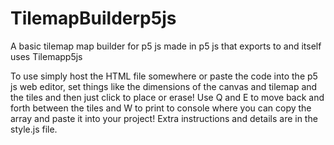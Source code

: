 # TilemapBuilderp5js
A basic tilemap map builder for p5 js made in p5 js that exports to and itself uses Tilemapp5js

To use simply host the HTML file somewhere or paste the code into the p5 js web editor, set things like the dimensions of the canvas and tilemap and the tiles and then just click to place or erase! Use Q and E to move back and forth between the tiles and W to print to console where you can copy the array and paste it into your project! Extra instructions and details are in the style.js file.
